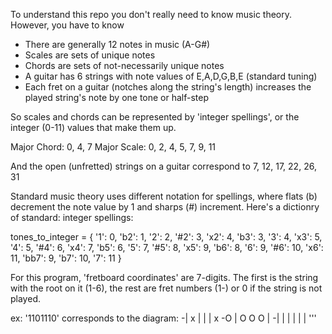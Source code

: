 To understand this repo you don't really need to know music theory.
However, you have to know
- There are generally 12 notes in music (A-G#)
- Scales are sets of unique notes
- Chords are sets of not-necessarily unique notes
- A guitar has 6 strings with note values of E,A,D,G,B,E (standard tuning)
- Each fret on a guitar (notches along the string's length) increases the played string's note by one tone or half-step

So scales and chords can be represented by 'integer spellings', or the integer
(0-11) values that make them up. 

Major Chord: 0, 4, 7
Major Scale:     0, 2, 4, 5, 7, 9, 11

And the open (unfretted) strings on a guitar correspond to 7, 12, 17, 22, 26, 31 

Standard music theory uses different notation for spellings, where flats (b) decrement
the note value by 1 and sharps (#) increment. Here's a dictionry of standard: integer spellings:

tones_to_integer = {
    '1': 0, 'b2': 1, '2': 2, '#2': 3, 'x2': 4, 'b3': 3, '3': 4, 'x3': 5, '4': 5, '#4': 6, 'x4': 7,
    'b5': 6, '5': 7, '#5': 8, 'x5': 9, 'b6': 8, '6': 9, '#6': 10, 'x6': 11, 'bb7': 9, 'b7': 10, '7': 11
}

For this program, 'fretboard coordinates' are 7-digits. The first is the string with the root on it 
(1-6), the rest are fret numbers (1-) or 0 if the string is not played.

ex: '1101110' corresponds to the diagram: 
-| x | | | x
-O | O O O |
-| | | | | |
'''
